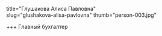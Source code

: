 title="Глушакова Алиса Павловна"    
slug="glushakova-alisa-pavlovna"
thumb="person-003.jpg"   

+++
Главный бухгалтер